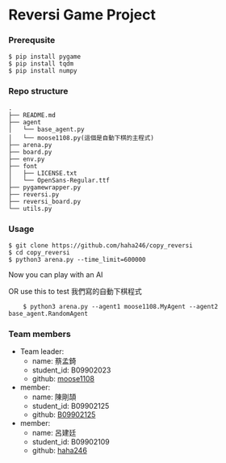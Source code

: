 # Reversi Game Project
### Prerequsite
```
$ pip install pygame
$ pip install tqdm
$ pip install numpy
```
### Repo structure
```
.
├── README.md
├── agent
│   └── base_agent.py
│   └── moose1108.py(這個是自動下棋的主程式)
├── arena.py
├── board.py
├── env.py
├── font
│   ├── LICENSE.txt
│   └── OpenSans-Regular.ttf
├── pygamewrapper.py
├── reversi.py
├── reversi_board.py
└── utils.py
```


### Usage
```
$ git clone https://github.com/haha246/copy_reversi
$ cd copy_reversi
$ python3 arena.py --time_limit=600000
```
Now you can play with an AI

OR use this to test 我們寫的自動下棋程式
```
    $ python3 arena.py --agent1 moose1108.MyAgent --agent2 base_agent.RandomAgent
```

### Team members
- Team leader:
    - name: 蔡孟錡
    - student_id: B09902023
    - github: [moose1108](https://github.com/moose1108)
- member:
    - name: 陳剛頡
    - student_id: B09902125
    - github: [B09902125](https://github.com/B09902125)
- member:
    - name: 呂建廷
    - student_id: B09902109
    - github: [haha246](https://github.com/haha246)
